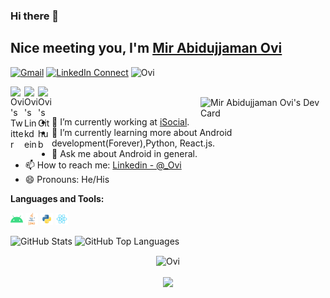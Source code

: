 ### Hi there 👋

## Nice meeting you, I'm [Mir Abidujjaman Ovi](https://www.linkedin.com/in/mir-abidujjaman-ovi/)
[![Gmail](https://img.shields.io/badge/%20-Send%20Mail-black?color=14171A&labelColor=ef5350&logo=gmail&logoColor=ffffff)](mailto:oviice@gmail.com?subject=From%20GitHub&body=Hi,%20there.%20Found%20you%20from%20GitHub.)
[![LinkedIn Connect](https://img.shields.io/badge/%20-Connect-black?color=14171A&labelColor=1DA1F2&logo=linkedin&logoColor=ffffff)](https://www.linkedin.com/in/mir-abidujjaman-ovi/)
<img src="https://komarev.com/ghpvc/?username=oviice&label=Profile%20views&color=brightgreen&style=flat" alt="Ovi" /> </p>
<a href="https://twitter.com/oviice13">
  <img align="left" alt="
  Ovi's Twitter" width="22px" src="https://cdn.jsdelivr.net/npm/simple-icons@v3/icons/twitter.svg" />
</a>
<a href="https://www.linkedin.com/in/mir-abidujjaman-ovi/">
  <img align="left" alt="Ovi's Linkdein" width="22px" src="https://cdn.jsdelivr.net/npm/simple-icons@v3/icons/linkedin.svg" />
</a>
<a href="https://github.com/oviice">
  <img align="left" alt="Ovi's Github" width="22px" src="https://cdn.jsdelivr.net/npm/simple-icons@v3/icons/github.svg" />
</a>

<br/>
<a href="https://app.daily.dev/oviice22"><img align="right"src="https://api.daily.dev/devcards/a6c17267938c40169a32624ab0c28f93.png?r=479" width="200" alt="Mir Abidujjaman Ovi's Dev Card"/></a>
<br/>



- 🔭 I’m currently working at [iSocial](https://isocial.com.bd/).
- 🌱 I’m currently learning more about Android development(Forever),Python, React.js.
- 💬 Ask me about Android in general.
- 📫 How to reach me: [Linkedin - @_Ovi](https://www.linkedin.com/in/mir-abidujjaman-ovi/)
- 😄 Pronouns: He/His

**Languages and Tools:**  

<code><img height="20" src="https://raw.githubusercontent.com/github/explore/80688e429a7d4ef2fca1e82350fe8e3517d3494d/topics/android/android.png"></code>
<code><img height="20" src="https://raw.githubusercontent.com/github/explore/80688e429a7d4ef2fca1e82350fe8e3517d3494d/topics/java/java.png"></code>
<code><img height="20" src="https://raw.githubusercontent.com/github/explore/80688e429a7d4ef2fca1e82350fe8e3517d3494d/topics/python/python.png"></code>
<code><img height="20" src="https://raw.githubusercontent.com/github/explore/80688e429a7d4ef2fca1e82350fe8e3517d3494d/topics/react/react.png"></code>

![GitHub Stats](https://github-readme-stats.vercel.app/api?username=oviice&count_private=true&show_icons=true&theme=dark)
![GitHub Top Languages](https://github-readme-stats.vercel.app/api/top-langs/?username=oviice&layout=compact&theme=radical)
<div align="center">
  
 
  <p align="center"><img width="600" align="center" src="https://github-readme-streak-stats.herokuapp.com/?user=oviice&" alt="Ovi" /></p>
  <p align="center"><img width="1000" align="center" src="https://github-profile-trophy.vercel.app/?username=oviice&column=5&rank=SSS,SS,S,AAA,AA,A,B,C" /></p>
